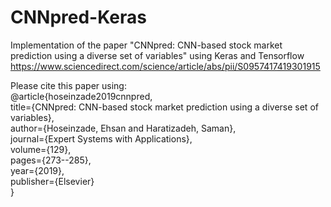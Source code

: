 # CNNpred-Keras
Implementation of the paper "CNNpred: CNN-based stock market prediction using a diverse set of variables" using Keras and Tensorflow
https://www.sciencedirect.com/science/article/abs/pii/S0957417419301915

Please cite this paper using: <br/>
@article{hoseinzade2019cnnpred,<br/>
title={CNNpred: CNN-based stock market prediction using a diverse set of variables},<br/>
author={Hoseinzade, Ehsan and Haratizadeh, Saman},<br/>
journal={Expert Systems with Applications},<br/>
volume={129},<br/>
pages={273--285},<br/>
year={2019},<br/>
publisher={Elsevier}<br/>
}
